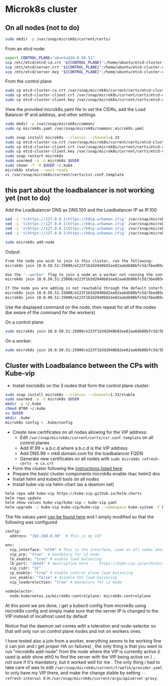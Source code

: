 # Microk8s cluster

## On all nodes (not to do)

```bash
sudo mkdir -p /var/snap/microk8s/current/certs/
```

From an etcd node:

```bash
export CONTROL_PLANE="ubuntu@10.0.50.51"
scp /etc/etcd/etcd-ca.crt "${CONTROL_PLANE}":/home/ubuntu/etcd-cluster-ca.crt
scp /etc/etcd/server.crt "${CONTROL_PLANE}":/home/ubuntu/etcd-cluster-client.crt
scp /etc/etcd/server.key "${CONTROL_PLANE}":/home/ubuntu/etcd-cluster-client.key
```

From the control plane

```bash
sudo cp etcd-cluster-ca.crt /var/snap/microk8s/current/certs/etcd-cluster-ca.crt
sudo cp etcd-cluster-client.crt /var/snap/microk8s/current/certs/etcd-cluster-client.crt
sudo cp etcd-cluster-client.key /var/snap/microk8s/current/certs/etcd-cluster-client.key
```

View the provided microk8s.yaml file to set the CIDRs, add the Load Balancer IP and address, and other settings.

```bash
sudo mkdir -p /var/snap/microk8s/common/
sudo cp microk8s.yaml /var/snap/microk8s/common/.microk8s.yaml
```

```bash
sudo snap install microk8s --classic --channel=1.33
sudo cp etcd-cluster-ca.crt /var/snap/microk8s/current/certs/etcd-cluster-ca.crt
sudo cp etcd-cluster-client.crt /var/snap/microk8s/current/certs/etcd-cluster-client.crt
sudo cp etcd-cluster-client.key /var/snap/microk8s/current/certs/etcd-cluster-client.key
sudo snap restart microk8s
sudo usermod -a -G microk8s $USER
sudo chown -f -R $USER ~/.kube
microk8s status --wait-ready
vi /var/snap/microk8s/current/certs/csr.conf.template
```

## this part about the loadbalancer is not working yet (not to do)

Add the Loadbalancer DNS as DNS.100 and the Loadbalancer IP as IP.100

```bash
sed -i 's\https://127.0.0.1\https://k8cp.urbaman.it\g' /var/snap/microk8s/current/credentials/client.config
sed -i 's\https://127.0.0.1\https://k8cp.urbaman.it\g' /var/snap/microk8s/current/credentials/controller.config
sed -i 's\https://127.0.0.1\https://k8cp.urbaman.it\g' /var/snap/microk8s/current/credentials/kubelet.config
sed -i 's\https://127.0.0.1\https://k8cp.urbaman.it\g' /var/snap/microk8s/current/credentials/scheduler.config
```

```bash
sudo microk8s add-node
```

Output:

```bash
From the node you wish to join to this cluster, run the following:
microk8s join 10.0.50.51:25000/e223f1b3d2040b82ee82aa6db88bfc5d/5bed05e3b3a8

Use the '--worker' flag to join a node as a worker not running the control plane, eg:
microk8s join 10.0.50.51:25000/e223f1b3d2040b82ee82aa6db88bfc5d/5bed05e3b3a8 --worker

If the node you are adding is not reachable through the default interface you can use one of the following:
microk8s join 10.0.50.51:25000/e223f1b3d2040b82ee82aa6db88bfc5d/5bed05e3b3a8
microk8s join 10.0.90.51:25000/e223f1b3d2040b82ee82aa6db88bfc5d/5bed05e3b3a8
```

Use the displayed command on the node, then repeat for all of the nodes (be aware of the command for the workers)

On a control plane:

```bash
sudo microk8s join 10.0.50.51:25000/e223f1b3d2040b82ee82aa6db88bfc5d/5bed05e3b3a8
```

On a worker:

```bash
sudo microk8s join 10.0.50.51:25000/e223f1b3d2040b82ee82aa6db88bfc5d/5bed05e3b3a8 --worker
```

## Cluster with Loadbalance between the CPs with Kube-vip

- Install microk8s on the 3 nodes that form the control plane cluster:

```bash
sudo snap install microk8s --classic --channel=1.33/stable
sudo usermod -a -G microk8s $USER
mkdir -p ~/.kube
chmod 0700 ~/.kube
su $USER
mkdir .kube
microk8s config > .kube/config
```

- Create new certificates on all nodes allowing for the VIP address:
  - Edit `/var/snap/microk8s/current/certs/csr.conf.template` on all control planes
  - Add IP.99 = a.b.c.d where a.b.c.d is the VIP address
  - Add DNS.99 = mk8.domain.com for the loadbalancer FQDN
  - Generate new certificates on all nodes with `sudo microk8s refresh-certs -e ca.crt`
- Form the cluster following the [instructions listed here](https://microk8s.io/docs/high-availability)
- Prepare the basic cluster components microk8s enable rbac helm3 dns
- Install helm and kubectl tools on all nodes
- Install kube-vip via helm-chart (as a deamon set)

```bash
helm repo add kube-vip https://kube-vip.github.io/helm-charts
helm repo update
helm show values kube-vip/kube-vip > kube-vip.yaml
helm upgrade -i kube-vip kube-vip/kube-vip --namespace kube-system -f kubevip-values.yaml
```

The file values.yaml [can be found here](https://raw.githubusercontent.com/kube-vip/helm-charts/refs/heads/main/charts/kube-vip/values.yaml)
and I simply modified so that the following was configured

```bash
config:
  address: "192.168.0.30"  # This is my VIP

env:
  vip_interface: "eth0" # This is the interface, same on all nodes where the VIP is announced
  vip_arp: "true"  # mandatory for L2 mode
  lb_enable: "true" # enable load balancing
  lb_port: "16443" # description here -   https://kube-vip.io/architecture/#control-plane-load-balancing , changed only because microk8s used 16443 instead of 6443
  vip_cidr: "32"
  cp_enable: "true" # enable control plane load balancing
  svc_enable: "false" # disable SVC load balancing
  vip_leaderelection: "true" # mandatory for L2 mode

nodeSelector:
  node.kubernetes.io/microk8s-controlplane: microk8s-controlplane
```

At this point we are done, i get a kubectl config from microk8s using microk8s config and simply make sure that the server IP is changed to the VIP instead of localhost used by default

Notice that the daemon set comes with a toleration and node-selector so that will only run on control plane nodes and not on workers ones.

I have tested also a join from a worker, everything seems to be working fine (i can join and i get proper HA on failures) , the only thing is that you want to run "microk8s add-node" from the node where the VIP is currently active (i used  ip addr show eth0 to find the server with the VIP being active on ) .. not sure if it's mandatory, but it worked well for me .
The only thing i had to take care of was to edit `/var/snap/microk8s/current/traefik/provider.yaml` to only have my VIP there, and make the change stable by setting `--refresh-interval 0` in `/var/snap/microk8s/current/args/apiserver-proxy`.

